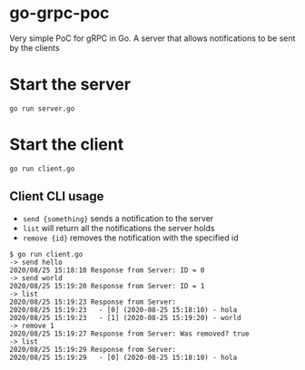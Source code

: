 # go-grpc-poc
Very simple PoC for gRPC in Go.
A server that allows notifications to be sent by the clients

# Start the server
`go run server.go`

# Start the client
`go run client.go`

## Client CLI usage
- `send {something}` sends a notification to the server
- `list` will return all the notifications the server holds
- `remove {id}` removes the notification with the specified id

```
$ go run client.go 
-> send hello
2020/08/25 15:18:10 Response from Server: ID = 0
-> send world      
2020/08/25 15:19:20 Response from Server: ID = 1
-> list
2020/08/25 15:19:23 Response from Server: 
2020/08/25 15:19:23   - [0] (2020-08-25 15:18:10) - hola
2020/08/25 15:19:23   - [1] (2020-08-25 15:19:20) - world
-> remove 1
2020/08/25 15:19:27 Response from Server: Was removed? true
-> list
2020/08/25 15:19:29 Response from Server: 
2020/08/25 15:19:29   - [0] (2020-08-25 15:18:10) - hola
```